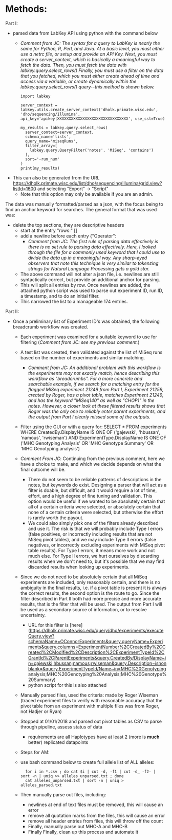 # Methods:

Part I:
* parsed data from LabKey API using python with the command below
  * *Comment from JC: The syntax for a query to LabKey is nearly the same for Python, R, Perl, and Java. At a basic level, you must either use a netrc file, or setup and provide an API Key. Next, you must create a server_context, which is basically a meaningful way to fetch the data. Then, you must fetch the data with labkey.query.select_rows() Finally, you must use a filter on the data that you fetched, which you must either create ahead of time and access via a variable, or create dynamically within the labkey.query.select_rows() query--this method is shown below.*


        import labkey

        server_context = labkey.utils.create_server_context('dholk.primate.wisc.edu', 'dho/sequencing/Illumina', api_key='apikey|XXXXXXXXXXXXXXXXXXXXXXXXXXXXXXX', use_ssl=True)

        my_results = labkey.query.select_rows(
          server_context=server_context,
          schema_name='lists',
          query_name='miseqRuns',
          filter_array=[
            labkey.query.QueryFilter('notes', 'MiSeq', 'contains')
          ],
          sort='-run_num'
        )
        print(my_results)

* This can also be generated from the URL https://dholk.primate.wisc.edu/list/dho/sequencing/Illumina/grid.view?listId=1600 and selecting "Export" -> "Script"
  * Note that this option may only be available if you are an admin.

The data was manually formatted/parsed as a json, with the focus being to find an anchor keyword for searches. The general format that was used was:
* delete the top sections, they are descriptive headers
  * start at the entry "rows:" []
  * add a newline before each entry {"Operator":
    * *Comment from JC: The first rule of parsing data effectively is there is no set rule to parsing data effectively.  Here, I looked through the file for a commonly used keyword that I could use to divide the data up in a meaningful way. Any sharp-eyed observers that note this technique is very similar to tokenzing strings for Natural Language Processing gets a gold star.*
  * The above command will not alter a json file, i.e. newlines are still syntactically correct, but provide an additional anchor for parsing.
  * This will split all entries by row. Once newlines are added, the attached python script was used to parse out experiment ID, run ID, a timestamp, and to do an initial filter.
  * This narrowed the list to a manageable 174 entries.

Part II:
* Once a preliminary list of Experiment ID's was obtained, the following breadcrumb workflow was created.
  * Each experiment was examined for a suitable keyword to use for filtering (*Comment from JC: see my previous comment.*)
  * A test list was created, then validated against the list of MiSeq runs based on the number of experiments and similar matching.
    * *Comment from JC: An additional problem with this workflow is the experiments may not exactly match, hence describing this workflow as "breadcrumbs". For a more concrete and searchable example, if we search for a matching entry for the flagged MiSeq experiment 21249 from Part I, Experiment 21259, created by Roger, has a pivot table, matches Experiment 21249, and has the keyword "MiSeq140" as well as "CHOP1" in the notes. However, a closer look at these filtered results shows that Roger was the only one to reliably enter parent experiments, and the output from Part I clearly missed some of the outputs.*
  * Filter using the GUI or with a query for:
           SELECT *
           FROM experiments
           WHERE
               CreatedBy.DisplayName IS ONE OF ('gajewski', 'hbussan', 'namous', 'rwiseman')
               AND
               ExperimentType.DisplayName IS ONE OF ('MHC Genotyping Analysis' OR 'MHC Genotype Summary' OR 'MHC Genotyping analysis')

  * *Comment From JC*: Continuing from the previous comment, here we have a choice to make, and which we decide depends on what the final outcome will be.
    * There do not seem to be reliable patterns of descriptions in the notes, but keywords do exist.  Designing a parser that will act as a filter is doable, but difficult, and it would require a lot of time, effort, and a high degree of fine tuning and validation. This option would be useful if we wanted to be absolutely certain that all of a certain criteria were selected, or absolutely certain that none of a certain criteria were selected, but otherwise the effort is rarely worth the payout.
    * We could also simply pick one of the filters already described and use it. The risk is that we will probably include Type I errors (false positives, or incorrectly including results that are not MiSeq pivot tables), and we may include Type II errors (false negatives, or incorrectly excluding experiments with MiSeq pivot table results). For Type I errors, it means more work and not much else. For Type II errors, we hurt ourselves by discarding results when we don't need to, but it's possible that we may find discarded results when looking up experiments.  
  * Since we do not need to be absolutely certain that all MiSeq experiments are included, only reasonably certain, and there is no ambiguity in the final results, i.e. if a pivot table is present it is always the correct results, the second option is the route to go. Since the filter described in Part II both had more precise and more accurate results, that is the filter that will be used.  The output from Part I will be used as a secondary source of information, or to resolve uncertainty.
    * URL for this filter is [here](https://dholk.primate.wisc.edu/query/dho/experiments/executeQuery.view?schemaName=OConnorExperiments&query.queryName=Experiments&query.columns=ExperimentNumber%2CCreatedBy%2CCreated%2CModified%2CDescription%2CExperimentTypeId%2CGrantId%2CParentExperiments&query.CreatedBy/DisplayName~in=gajewski;hbussan;namous;rwiseman&query.Description~isnonblank=&query.ExperimentTypeId/Name~in=MHC%20Genotyping analysis;MHC%20Genotyping%20Analysis;MHC%20Genotype%20Summary)
    * python script for this is also attached
  * Manually parsed files, used the criteria: made by Roger Wiseman (traced experiment files to verify with reasonable accuracy that the pivot table from an experiment with multiple files was from Roger, not Hadjer or Ryan)
  * Stopped at 01/01/2018 and parsed out pivot tables as CSV to parse through pipeline, assess status of data
    * requirements are all Haplotypes have at least 2 (more is **much** better) replicated datapoints
  * Steps for AM:
  * use bash command below to create full allele list of ALL alleles:

          for i in *.csv ; do cat $i | cut -d, -f1 | cut -d_ -f2- | sort -n | uniq >> alleles_unparsed.txt ; done
          cat alleles_unparsed.txt | sort -n | uniq > alleles_parsed.txt

  * Then manually parse out files, including:
    * newlines at end of text files must be removed, this will cause an error
    * remove all quotation marks from the files, this will cause an error
    * remove all header entries from files, this will throw off the count
    * Finally, manually parse out MHC-A and MHC-B
    * Finally Finally, clean up this process and automate it
